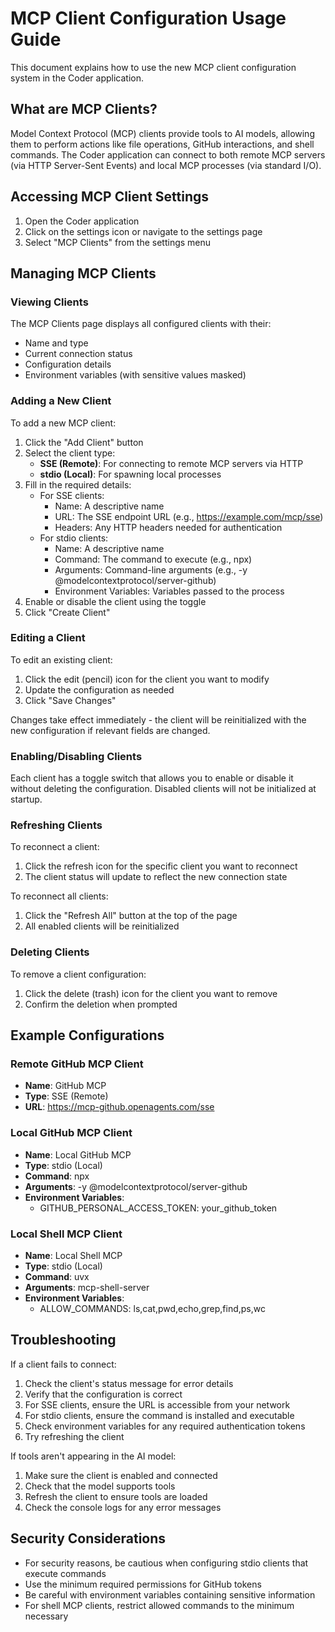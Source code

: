 # MCP Client Configuration Usage Guide

This document explains how to use the new MCP client configuration system in the Coder application.

## What are MCP Clients?

Model Context Protocol (MCP) clients provide tools to AI models, allowing them to perform actions like file operations, GitHub interactions, and shell commands. The Coder application can connect to both remote MCP servers (via HTTP Server-Sent Events) and local MCP processes (via standard I/O).

## Accessing MCP Client Settings

1. Open the Coder application
2. Click on the settings icon or navigate to the settings page
3. Select "MCP Clients" from the settings menu

## Managing MCP Clients

### Viewing Clients

The MCP Clients page displays all configured clients with their:
- Name and type
- Current connection status
- Configuration details
- Environment variables (with sensitive values masked)

### Adding a New Client

To add a new MCP client:

1. Click the "Add Client" button
2. Select the client type:
   - **SSE (Remote)**: For connecting to remote MCP servers via HTTP
   - **stdio (Local)**: For spawning local processes
3. Fill in the required details:
   - For SSE clients:
     - Name: A descriptive name
     - URL: The SSE endpoint URL (e.g., https://example.com/mcp/sse)
     - Headers: Any HTTP headers needed for authentication
   - For stdio clients:
     - Name: A descriptive name
     - Command: The command to execute (e.g., npx)
     - Arguments: Command-line arguments (e.g., -y @modelcontextprotocol/server-github)
     - Environment Variables: Variables passed to the process
4. Enable or disable the client using the toggle
5. Click "Create Client"

### Editing a Client

To edit an existing client:

1. Click the edit (pencil) icon for the client you want to modify
2. Update the configuration as needed
3. Click "Save Changes"

Changes take effect immediately - the client will be reinitialized with the new configuration if relevant fields are changed.

### Enabling/Disabling Clients

Each client has a toggle switch that allows you to enable or disable it without deleting the configuration. Disabled clients will not be initialized at startup.

### Refreshing Clients

To reconnect a client:

1. Click the refresh icon for the specific client you want to reconnect
2. The client status will update to reflect the new connection state

To reconnect all clients:

1. Click the "Refresh All" button at the top of the page
2. All enabled clients will be reinitialized

### Deleting Clients

To remove a client configuration:

1. Click the delete (trash) icon for the client you want to remove
2. Confirm the deletion when prompted

## Example Configurations

### Remote GitHub MCP Client

- **Name**: GitHub MCP
- **Type**: SSE (Remote)
- **URL**: https://mcp-github.openagents.com/sse

### Local GitHub MCP Client

- **Name**: Local GitHub MCP
- **Type**: stdio (Local)
- **Command**: npx
- **Arguments**: -y @modelcontextprotocol/server-github
- **Environment Variables**:
  - GITHUB_PERSONAL_ACCESS_TOKEN: your_github_token

### Local Shell MCP Client

- **Name**: Local Shell MCP
- **Type**: stdio (Local)
- **Command**: uvx
- **Arguments**: mcp-shell-server
- **Environment Variables**:
  - ALLOW_COMMANDS: ls,cat,pwd,echo,grep,find,ps,wc

## Troubleshooting

If a client fails to connect:

1. Check the client's status message for error details
2. Verify that the configuration is correct
3. For SSE clients, ensure the URL is accessible from your network
4. For stdio clients, ensure the command is installed and executable
5. Check environment variables for any required authentication tokens
6. Try refreshing the client

If tools aren't appearing in the AI model:

1. Make sure the client is enabled and connected
2. Check that the model supports tools
3. Refresh the client to ensure tools are loaded
4. Check the console logs for any error messages

## Security Considerations

- For security reasons, be cautious when configuring stdio clients that execute commands
- Use the minimum required permissions for GitHub tokens
- Be careful with environment variables containing sensitive information
- For shell MCP clients, restrict allowed commands to the minimum necessary